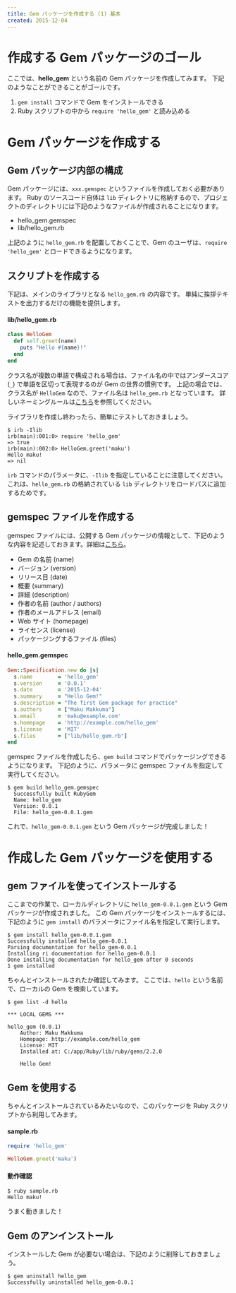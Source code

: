 ```yaml
---
title: Gem パッケージを作成する (1) 基本
created: 2015-12-04
---
```


作成する Gem パッケージのゴール
====
ここでは、**hello_gem** という名前の Gem パッケージを作成してみます。
下記のようなことができることがゴールです。

1. `gem install` コマンドで Gem をインストールできる
2. Ruby スクリプトの中から `require 'hello_gem'` と読み込める

Gem パッケージを作成する
====

Gem パッケージ内部の構成
----

Gem パッケージには、`xxx.gemspec` というファイルを作成しておく必要があります。
Ruby のソースコード自体は `lib` ディレクトリに格納するので、プロジェクトのディレクトリには下記のようなファイルが作成されることになります。

* hello_gem.gemspec
* lib/hello_gem.rb

上記のように `hello_gem.rb` を配置しておくことで、Gem のユーザは、`require 'hello_gem'` とロードできるようになります。

スクリプトを作成する
----

下記は、メインのライブラリとなる `hello_gem.rb` の内容です。
単純に挨拶テキストを出力するだけの機能を提供します。

#### lib/hello_gem.rb

```ruby
class HelloGem
  def self.greet(name)
    puts "Hello #{name}!"
  end
end
```

クラス名が複数の単語で構成される場合は、ファイル名の中ではアンダースコア (`_`) で単語を区切って表現するのが Gem の世界の慣例です。
上記の場合では、クラス名が `HelloGem` なので、ファイル名は `hello_gem.rb` となっています。
詳しいネーミングルールは[こちら](coding-style.html)を参照してください。

ライブラリを作成し終わったら、簡単にテストしておきましょう。

```
$ irb -Ilib
irb(main):001:0> require 'hello_gem'
=> true
irb(main):002:0> HelloGem.greet('maku')
Hello maku!
=> nil
```

`irb` コマンドのパラメータに、`-Ilib` を指定していることに注意してください。
これは、`hello_gem.rb` の格納されている `lib` ディレクトリをロードパスに追加するためです。


gemspec ファイルを作成する
----

gemspec ファイルには、公開する Gem パッケージの情報として、下記のような内容を記述しておきます。詳細は[こちら](http://guides.rubygems.org/specification-reference/)。

* Gem の名前 (name)
* バージョン (version)
* リリース日 (date)
* 概要 (summary)
* 詳細 (description)
* 作者の名前 (author / authors)
* 作者のメールアドレス (email)
* Web サイト (homepage)
* ライセンス (license)
* パッケージングするファイル (files)

#### hello_gem.gemspec

```ruby
Gem::Specification.new do |s|
  s.name        = 'hello_gem'
  s.version     = '0.0.1'
  s.date        = '2015-12-04'
  s.summary     = "Hello Gem!"
  s.description = "The first Gem package for practice"
  s.authors     = ["Maku Makkuma"]
  s.email       = 'maku@example.com'
  s.homepage    = 'http://example.com/hello_gem'
  s.license     = 'MIT'
  s.files       = ["lib/hello_gem.rb"]
end
```

gemspec ファイルを作成したら、`gem build` コマンドでパッケージングできるようになります。
下記のように、パラメータに gemspec ファイルを指定して実行してください。

```
$ gem build hello_gem.gemspec
  Successfully built RubyGem
  Name: hello_gem
  Version: 0.0.1
  File: hello_gem-0.0.1.gem
```

これで、`hello_gem-0.0.1.gem` という Gem パッケージが完成しました！


作成した Gem パッケージを使用する
====

gem ファイルを使ってインストールする
----

ここまでの作業で、ローカルディレクトリに `hello_gem-0.0.1.gem` という Gem パッケージが作成されました。
この Gem パッケージをインストールするには、下記のように `gem install` のパラメータにファイル名を指定して実行します。

```
$ gem install hello_gem-0.0.1.gem
Successfully installed hello_gem-0.0.1
Parsing documentation for hello_gem-0.0.1
Installing ri documentation for hello_gem-0.0.1
Done installing documentation for hello_gem after 0 seconds
1 gem installed
```

ちゃんとインストールされたか確認してみます。
ここでは、`hello` という名前で、ローカルの Gem を検索しています。

```
$ gem list -d hello

*** LOCAL GEMS ***

hello_gem (0.0.1)
    Author: Maku Makkuma
    Homepage: http://example.com/hello_gem
    License: MIT
    Installed at: C:/app/Ruby/lib/ruby/gems/2.2.0

    Hello Gem!
```

Gem を使用する
----

ちゃんとインストールされているみたいなので、このパッケージを Ruby スクリプトから利用してみます。

#### sample.rb

```ruby
require 'hello_gem'

HelloGem.greet('maku')
```

#### 動作確認

```
$ ruby sample.rb
Hello maku!
```

うまく動きました！

Gem のアンインストール
----

インストールした Gem が必要ない場合は、下記のように削除しておきましょう。

```
$ gem uninstall hello_gem
Successfully uninstalled hello_gem-0.0.1
```

